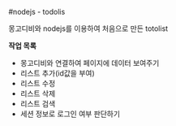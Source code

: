 #nodejs - todolis

몽고디비와 nodejs를 이용하여 처음으로 만든 totolist

**작업 목록**
- 몽고디비와 연결하여 페이지에 데이터 보여주기
- 리스트 추가(id값을 부여)
- 리스트 수정
- 리스트 삭제
- 리스트 검색
- 세션 정보로 로그인 여부 판단하기
